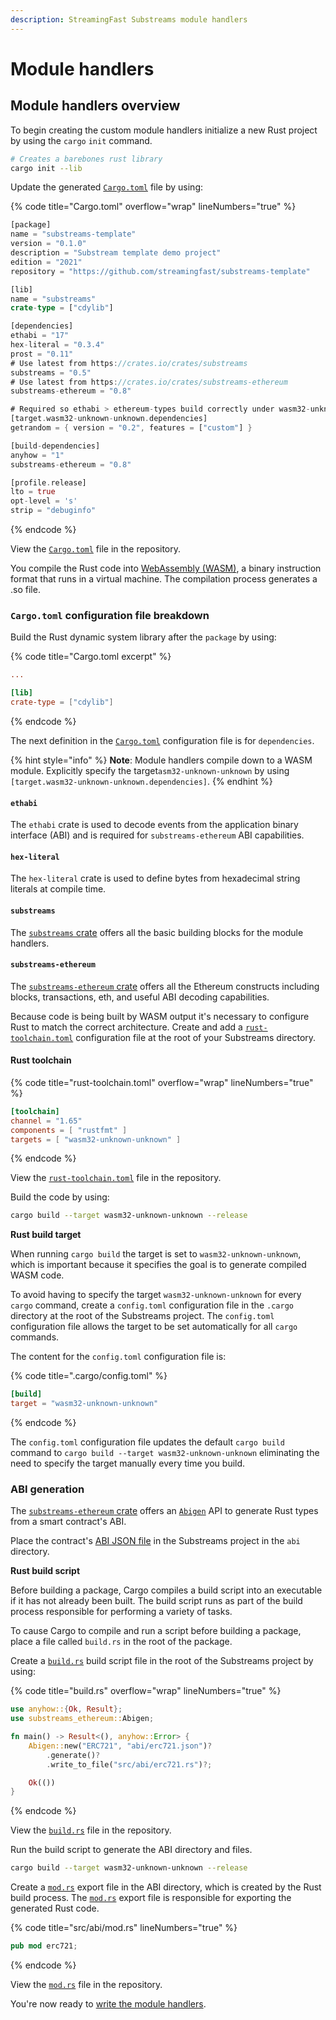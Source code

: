 ```yaml
---
description: StreamingFast Substreams module handlers
---
```


# Module handlers

## Module handlers overview

To begin creating the custom module handlers initialize a new Rust project by using the `cargo` `init` command.

```bash
# Creates a barebones rust library
cargo init --lib
```

Update the generated [`Cargo.toml`](https://github.com/streamingfast/substreams-template/blob/develop/Cargo.toml) file by using:

{% code title="Cargo.toml" overflow="wrap" lineNumbers="true" %}
```rust
[package]
name = "substreams-template"
version = "0.1.0"
description = "Substream template demo project"
edition = "2021"
repository = "https://github.com/streamingfast/substreams-template"

[lib]
name = "substreams"
crate-type = ["cdylib"]

[dependencies]
ethabi = "17"
hex-literal = "0.3.4"
prost = "0.11"
# Use latest from https://crates.io/crates/substreams
substreams = "0.5"
# Use latest from https://crates.io/crates/substreams-ethereum
substreams-ethereum = "0.8"

# Required so ethabi > ethereum-types build correctly under wasm32-unknown-unknown
[target.wasm32-unknown-unknown.dependencies]
getrandom = { version = "0.2", features = ["custom"] }

[build-dependencies]
anyhow = "1"
substreams-ethereum = "0.8"

[profile.release]
lto = true
opt-level = 's'
strip = "debuginfo"
```
{% endcode %}

View the [`Cargo.toml`](https://github.com/streamingfast/substreams-template/blob/develop/Cargo.toml) file in the repository.

You compile the Rust code into [WebAssembly (WASM)](https://webassembly.org/), a binary instruction format that runs in a virtual machine. The compilation process generates a .so file.

### **`Cargo.toml` configuration file breakdown**

Build the Rust dynamic system library after the `package` by using:

{% code title="Cargo.toml excerpt" %}
```toml
...

[lib]
crate-type = ["cdylib"]
```
{% endcode %}

The next definition in the [`Cargo.toml`](https://github.com/streamingfast/substreams-template/blob/develop/Cargo.toml) configuration file is for `dependencies`.

{% hint style="info" %}
**Note**: Module handlers compile down to a WASM module. Explicitly specify the target`asm32-unknown-unknown` by using `[target.wasm32-unknown-unknown.dependencies]`.
{% endhint %}

#### `ethabi`

The `ethabi` crate is used to decode events from the application binary interface (ABI) and is required for `substreams-ethereum` ABI capabilities.

#### `hex-literal`

The `hex-literal` crate is used to define bytes from hexadecimal string literals at compile time.

#### `substreams`

The [`substreams` crate](https://docs.rs/substreams/latest/substreams/) offers all the basic building blocks for the module handlers.

#### `substreams-ethereum`

The [`substreams-ethereum` crate](https://crates.io/crates/substreams-ethereum-core) offers all the Ethereum constructs including blocks, transactions, eth, and useful ABI decoding capabilities.

Because code is being built by WASM output it's necessary to configure Rust to match the correct architecture. Create and add a [`rust-toolchain.toml`](https://github.com/streamingfast/substreams-template/blob/develop/rust-toolchain.toml) configuration file at the root of your Substreams directory.

#### Rust toolchain

{% code title="rust-toolchain.toml" overflow="wrap" lineNumbers="true" %}
```toml
[toolchain]
channel = "1.65"
components = [ "rustfmt" ]
targets = [ "wasm32-unknown-unknown" ]
```
{% endcode %}

View the [`rust-toolchain.toml`](https://github.com/streamingfast/substreams-template/blob/develop/rust-toolchain.toml) file in the repository.

Build the code by using:

```bash
cargo build --target wasm32-unknown-unknown --release
```

**Rust build target**

When running `cargo build` the target is set to `wasm32-unknown-unknown`, which is important because it specifies the goal is to generate compiled WASM code.

To avoid having to specify the target `wasm32-unknown-unknown` for every `cargo` command, create a `config.toml` configuration file in the `.cargo` directory at the root of the Substreams project. The `config.toml` configuration file allows the target to be set automatically for all `cargo` commands.

The content for the `config.toml` configuration file is:

{% code title=".cargo/config.toml" %}
```toml
[build]
target = "wasm32-unknown-unknown"
```
{% endcode %}

The `config.toml` configuration file updates the default `cargo build` command to `cargo build --target wasm32-unknown-unknown` eliminating the need to specify the target manually every time you build.

### ABI generation

The [`substreams-ethereum` crate](https://crates.io/crates/substreams-ethereum-core) offers an [`Abigen`](https://docs.rs/substreams-ethereum-abigen/latest/substreams\_ethereum\_abigen/) API to generate Rust types from a smart contract's ABI.

Place the contract's [ABI JSON file](https://files.gitbook.com/v0/b/gitbook-x-prod.appspot.com/o/spaces%2FerQrzMtqELZRGAdugCR2%2Fuploads%2FEPcZ7g7wnrxCKQxD8Vbc%2Ferc721.json?alt=media\&token=42863ee3-fabb-421f-964e-040eb389032f) in the Substreams project in the `abi` directory.

**Rust build script**

Before building a package, Cargo compiles a build script into an executable if it has not already been built. The build script runs as part of the build process responsible for performing a variety of tasks.

To cause Cargo to compile and run a script before building a package, place a file called `build.rs` in the root of the package.

Create a [`build.rs`](https://github.com/streamingfast/substreams-template/blob/develop/build.rs) build script file in the root of the Substreams project by using:

{% code title="build.rs" overflow="wrap" lineNumbers="true" %}
```rust
use anyhow::{Ok, Result};
use substreams_ethereum::Abigen;

fn main() -> Result<(), anyhow::Error> {
    Abigen::new("ERC721", "abi/erc721.json")?
        .generate()?
        .write_to_file("src/abi/erc721.rs")?;

    Ok(())
}
```
{% endcode %}

View the [`build.rs`](https://github.com/streamingfast/substreams-template/blob/develop/build.rs) file in the repository.

Run the build script to generate the ABI directory and files.

```bash
cargo build --target wasm32-unknown-unknown --release
```

Create a [`mod.rs`](https://github.com/streamingfast/substreams-template/blob/develop/src/abi/mod.rs) export file in the ABI directory, which is created by the Rust build process. The [`mod.rs`](https://github.com/streamingfast/substreams-template/blob/develop/src/abi/mod.rs) export file is responsible for exporting the generated Rust code.

{% code title="src/abi/mod.rs" lineNumbers="true" %}
```rust
pub mod erc721;
```
{% endcode %}

View the [`mod.rs`](https://github.com/streamingfast/substreams-template/blob/develop/src/abi/mod.rs) file in the repository.

You're now ready to [write the module handlers](writing-module-handlers.md).
